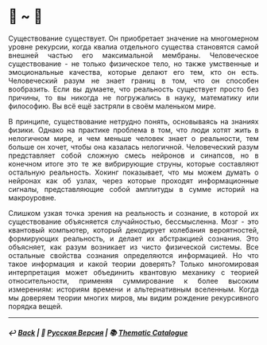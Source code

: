 # 🏃 ~ 🏃

<p align="justify">Существование существует. Он приобретает значение на многомерном уровне рекурсии, когда квалиа отдельного существа становятся самой внешней частью его максимальной мембраны. Человеческое существование - не только физическое тело, но также умственные и эмоциональные качества, которые делают его тем, кто он есть. Человеческий разум не знает границ в том, что он способен вообразить. Если вы думаете, что реальность существует просто без причины, то вы никогда не погружались в науку, математику или философию. Вы всё ещё застряли в своём маленьком мире.</p>

<p align="justify">В принципе, существование нетрудно понять, основываясь на знаниях физики. Однако на практике проблема в том, что люди хотят жить в нелогичном мире, и чем меньше человек знает о реальности, тем больше он хочет, чтобы она казалась нелогичной. Человеческий разум представляет собой сложную смесь нейронов и синапсов, но в конечном итоге это те же вибрирующие струны, которые составляют остальную реальность. Хокинг показывает, что мы можем думать о нейронах как об узлах, через которые проходят информационные сигналы, представляющие собой амплитуды в сумме историй на макроуровне.</p>

<p align="justify">Слишком узкая точка зрения на реальность и сознание, в которой их существование объясняется случайностью, бессмысленна. Мозг - это квантовый компьютер, который декодирует колебания вероятностей, формирующих реальность, и делает их абстракцией сознания. Это объясняет, как разум возникает из чисто физической системы. Все остальные свойства сознания определяются информацией. Но что такое информация и какой теории доверять? Только многомировая интерпретация может объединить квантовую механику с теорией относительности, применяя суммирование к более высоким измерениям: историям времени и альтернативным вселенным. Когда мы доверяем теории многих миров, мы видим рождение рекурсивного порядка вещей.</p>

<p align="justify"></p>

<p align="justify"></p>

***

##### ↩️ [Back](index.md) | 🌻 [Русская Версия](dark_masters-2.md) | 📚 [Thematic Catalogue](index_t.md)

